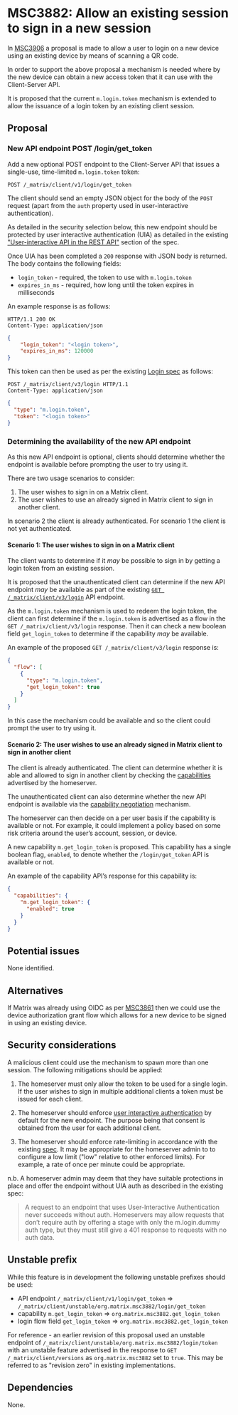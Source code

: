 # MSC3882: Allow an existing session to sign in a new session

In [MSC3906](https://github.com/matrix-org/matrix-spec-proposals/pull/3906) a proposal is made to allow a user to login
on a new device using an existing device by means of scanning a QR code.

In order to support the above proposal a mechanism is needed where by the new device can obtain a new access token that
it can use with the Client-Server API.

It is proposed that the current `m.login.token` mechanism is extended to allow the issuance of a login token by an
existing client session.

## Proposal

### New API endpoint POST /login/get_token

Add a new optional POST endpoint to the Client-Server API that issues a single-use, time-limited `m.login.token` token:

`POST /_matrix/client/v1/login/get_token`

The client should send an empty JSON object for the body of the `POST` request (apart from
the `auth` property used in user-interactive authentication).

As detailed in the security selection below, this new endpoint should be protected by user interactive authentication
(UIA) as detailed in the existing
["User-interactive API in the REST API"](https://spec.matrix.org/v1.5/client-server-api/#user-interactive-api-in-the-rest-api)
section of the spec.

Once UIA has been completed a `200` response with JSON body is returned. The body contains the following fields:

- `login_token` - required, the token to use with `m.login.token`
- `expires_in_ms` - required, how long until the token expires in milliseconds

An example response is as follows:

```http
HTTP/1.1 200 OK
Content-Type: application/json
```

```json
{
    "login_token": "<login token>",
    "expires_in_ms": 120000
}
```

This token can then be used as per the existing [Login spec](https://spec.matrix.org/v1.6/client-server-api/#login) as follows:

```http
POST /_matrix/client/v3/login HTTP/1.1
Content-Type: application/json
```

```json
{
  "type": "m.login.token",
  "token": "<login token>"
}
```

### Determining the availability of the new API endpoint

As this new API endpoint is optional, clients should determine whether the endpoint is available
before prompting the user to try using it.

There are two usage scenarios to consider:

1. The user wishes to sign in on a Matrix client.
2. The user wishes to use an already signed in Matrix client to sign in another client.

In scenario 2 the client is already authenticated. For scenario 1 the client is not yet authenticated.

#### Scenario 1: The user wishes to sign in on a Matrix client

The client wants to determine if it *may* be possible to sign in by getting a login token from an
existing session.

It is proposed that the unauthenticated client can determine if the new API endpoint *may* be available
as part of the existing
[`GET /_matrix/client/v3/login`](https://spec.matrix.org/v1.6/client-server-api/#get_matrixclientv3login)
API endpoint.

As the `m.login.token` mechanism is used to redeem the login token, the client can first determine if the
`m.login.token` is advertised as a flow in the `GET /_matrix/client/v3/login` response. Then it can check a
new boolean field `get_login_token` to determine if the capability *may* be available.

An example of the proposed `GET /_matrix/client/v3/login` response is:

```json
{
  "flow": [
    {
      "type": "m.login.token",
      "get_login_token": true
    }
  ]
}
```

In this case the mechanism could be available and so the client could prompt the user to try using it.

#### Scenario 2: The user wishes to use an already signed in Matrix client to sign in another client

The client is already authenticated. The client can determine whether it is able and allowed to sign in
another client by checking the
[capabilities](https://spec.matrix.org/v1.6/client-server-api/#capabilities-negotiation)
advertised by the homeserver.

The unauthenticated client can also determine whether the new API endpoint is available
via the [capability negotiation](https://spec.matrix.org/v1.6/client-server-api/#capabilities-negotiation)
mechanism.

The homeserver can then decide on a per user basis if the capability is available or not. For example,
it could implement a policy based on some risk criteria around the user’s account, session, or device.

A new capability `m.get_login_token` is proposed. This capability has a single boolean flag, `enabled`, to
denote whether the `/login/get_token` API is available or not.

An example of the capability API’s response for this capability is:

```json
{
  "capabilities": {
    "m.get_login_token": {
      "enabled": true
    }
  }
}
```

## Potential issues

None identified.

## Alternatives

If Matrix was already using OIDC as per [MSC3861](https://github.com/matrix-org/matrix-spec-proposals/pull/3861) then we
could use the device authorization grant flow which allows for a new device to be signed in using an existing device.

## Security considerations

A malicious client could use the mechanism to spawn more than one session. The following mitigations should be applied:

1. The homeserver must only allow the token to be used for a single login. If the user wishes to sign in multiple
 additional clients a token must be issued for each client.

2. The homeserver should enforce
[user interactive authentication](https://spec.matrix.org/v1.6/client-server-api/#user-interactive-authentication-api)
by default for the new endpoint. The purpose being that consent is obtained from the user for each additional client.

3. The homeserver should enforce rate-limiting in accordance with the existing
[spec](https://spec.matrix.org/v1.6/client-server-api/#rate-limiting). It may be appropriate for the homeserver admin to
to configure a low limit ("low" relative to other enforced limits). For example, a rate of once per minute could be appropriate.

n.b. A homeserver admin may deem that they have suitable protections in place and offer the endpoint without UIA auth as described
in the existing spec:

> A request to an endpoint that uses User-Interactive Authentication never succeeds without auth. Homeservers may allow requests
> that don’t require auth by offering a stage with only the m.login.dummy auth type, but they must still give a 401 response to
> requests with no auth data.

## Unstable prefix

While this feature is in development the following unstable prefixes should be used:

- API endpoint `/_matrix/client/v1/login/get_token` => `/_matrix/client/unstable/org.matrix.msc3882/login/get_token`
- capability `m.get_login_token` => `org.matrix.msc3882.get_login_token`
- login flow field `get_login_token` => `org.matrix.msc3882.get_login_token`

For reference - an earlier revision of this proposal used an unstable endpoint of
`/_matrix/client/unstable/org.matrix.msc3882/login/token` with an unstable feature advertised 
in the response to `GET /_matrix/client/versions` as `org.matrix.msc3882`
set to `true`. This may be referred to as "revision zero" in existing implementations.

## Dependencies

None.
